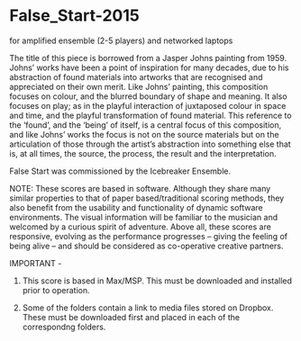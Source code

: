 # False_Start-2015
for amplified ensemble (2-5 players) and networked laptops


The title of this piece is borrowed from a Jasper Johns painting from 1959. Johns’ works have been a point of inspiration for many decades, due to his abstraction of found materials into artworks that are recognised and appreciated on their own merit. Like Johns’ painting, this composition focuses on colour, and the blurred boundary of shape and meaning. It also focuses on play; as in the playful interaction of juxtaposed colour in space and time, and the playful transformation of found material. This reference to the ‘found’, and the ‘being’ of itself, is a central focus of this composition, and like Johns’ works the focus is not on the source materials but on the articulation of those through the artist’s abstraction into something else that is, at all times, the source, the process, the result and the interpretation.

False Start was commissioned by the Icebreaker Ensemble.

NOTE: These scores are based in software. Although they share many similar properties to that of paper based/traditional scoring methods, they also benefit from the usability and functionality of dynamic software environments. The visual information will be familiar to the musician and welcomed by a curious spirit of adventure. Above all, these scores are responsive, evolving as the performance progresses – giving the feeling of being alive – and should be considered as co-operative creative partners.

IMPORTANT - 

1) This score is based in Max/MSP. This must be downloaded and installed prior to operation.

2) Some of the folders contain a link to media files stored on Dropbox. These must be downloaded first and placed in each of the correspondng folders.
